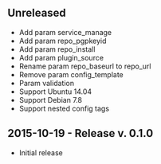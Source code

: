 ## Unreleased

- Add param service_manage
- Add param repo_pgpkeyid
- Add param repo_install
- Add param plugin_source
- Rename param repo_baseurl to repo_url
- Remove param config_template
- Param validation
- Support Ubuntu 14.04
- Support Debian 7.8
- Support nested config tags

## 2015-10-19 - Release v. 0.1.0

- Initial release
